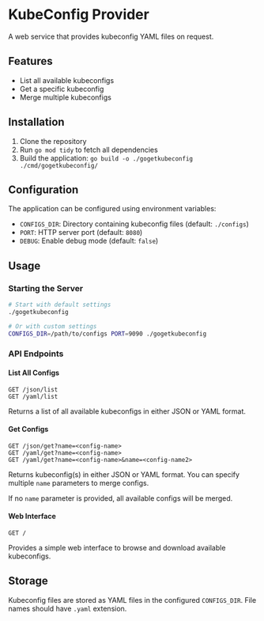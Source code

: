 # KubeConfig Provider

A web service that provides kubeconfig YAML files on request.

## Features

- List all available kubeconfigs
- Get a specific kubeconfig
- Merge multiple kubeconfigs

## Installation

1. Clone the repository
2. Run `go mod tidy` to fetch all dependencies
3. Build the application: `go build -o ./gogetkubeconfig ./cmd/gogetkubeconfig/`

## Configuration

The application can be configured using environment variables:

- `CONFIGS_DIR`: Directory containing kubeconfig files (default: `./configs`)
- `PORT`: HTTP server port (default: `8080`)
- `DEBUG`: Enable debug mode (default: `false`)

## Usage

### Starting the Server

```bash
# Start with default settings
./gogetkubeconfig

# Or with custom settings
CONFIGS_DIR=/path/to/configs PORT=9090 ./gogetkubeconfig
```

### API Endpoints

#### List All Configs

```
GET /json/list
GET /yaml/list
```

Returns a list of all available kubeconfigs in either JSON or YAML format.

#### Get Configs

```
GET /json/get?name=<config-name>
GET /yaml/get?name=<config-name>
GET /yaml/get?name=<config-name>&name=<config-name2>
```

Returns kubeconfig(s) in either JSON or YAML format. You can specify multiple `name` parameters to merge configs.

If no `name` parameter is provided, all available configs will be merged.

#### Web Interface

```
GET /
```

Provides a simple web interface to browse and download available kubeconfigs.

## Storage

Kubeconfig files are stored as YAML files in the configured `CONFIGS_DIR`. File names should have `.yaml` extension.
